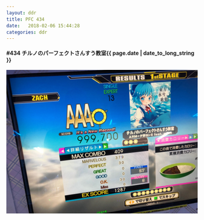 ```yaml
---
layout: ddr
title: PFC 434
date:   2018-02-06 15:44:28
categories: ddr
---
```


#### **#434** チルノのパーフェクトさんすう教室<span class="pull-right">{{ page.date | date_to_long_string }}</span>
![](/images/pfc/434_チルノのパーフェクトさんすう教室.jpg)
